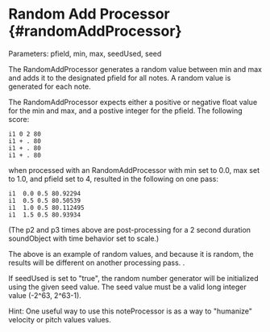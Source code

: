 Random Add Processor {#randomAddProcessor}
====================

Parameters: pfield, min, max, seedUsed, seed

The RandomAddProcessor generates a random value between min and max and
adds it to the designated pfield for all notes. A random value is
generated for each note.

The RandomAddProcessor expects either a positive or negative float value
for the min and max, and a postive integer for the pfield. The following
score:

    i1 0 2 80
    i1 + . 80
    i1 + . 80
    i1 + . 80

when processed with an RandomAddProcessor with min set to 0.0, max set
to 1.0, and pfield set to 4, resulted in the following on one pass:

    i1  0.0 0.5 80.92294
    i1  0.5 0.5 80.50539
    i1  1.0 0.5 80.112495
    i1  1.5 0.5 80.93934

(The p2 and p3 times above are post-processing for a 2 second duration
soundObject with time behavior set to scale.)

The above is an example of random values, and because it is random, the
results will be different on another processing pass. .

If seedUsed is set to \"true\", the random number generator will be
initialized using the given seed value. The seed value must be a valid
long integer value (-2\^63, 2\^63-1).

Hint: One useful way to use this noteProcessor is as a way to
\"humanize\" velocity or pitch values values.
